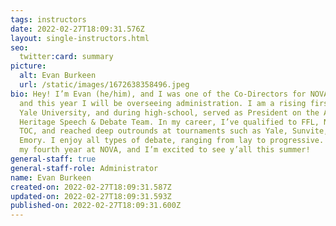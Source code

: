 ```yaml
---
tags: instructors
date: 2022-02-27T18:09:31.576Z
layout: single-instructors.html
seo:
  twitter:card: summary
picture:
  alt: Evan Burkeen
  url: /static/images/1672638358496.jpeg
bio: Hey! I’m Evan (he/him), and I was one of the Co-Directors for NOVA 2022,
  and this year I will be overseeing administration. I am a rising first-year at
  Yale University, and during high-school, served as President on the American
  Heritage Speech & Debate Team. In my career, I’ve qualified to FFL, NSDA, and
  TOC, and reached deep outrounds at tournaments such as Yale, Sunvite, and
  Emory. I enjoy all types of debate, ranging from lay to progressive. This is
  my fourth year at NOVA, and I’m excited to see y’all this summer!
general-staff: true
general-staff-role: Administrator
name: Evan Burkeen
created-on: 2022-02-27T18:09:31.587Z
updated-on: 2022-02-27T18:09:31.593Z
published-on: 2022-02-27T18:09:31.600Z
---
```

